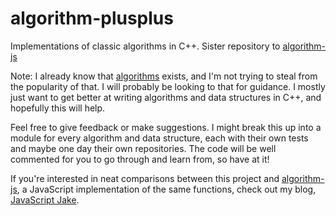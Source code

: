 algorithm-plusplus
==================

Implementations of classic algorithms in C++. Sister repository to [algorithm-js](https://github.com/jrpruit1/algorithm-js)

Note: I already know that [algorithms](https://github.com/xtaci/algorithms) exists, and I'm not trying to steal from the popularity of that. I will probably be looking to that for guidance. I mostly just want to get better at writing algorithms and data structures in C++, and hopefully this will help.

Feel free to give feedback or make suggestions. I might break this up into a module for every algorithm and data structure, each with their own tests and maybe one day their own repositories. The code will be well commented for you to go through and learn from, so have at it!

If you're interested in neat comparisons between this project and [algorithm-js](https://github.com/jrpruit1/algorithm-js), a JavaScript implementation of the same functions, check out my blog, [JavaScript Jake](http://javascriptjake.com/).
